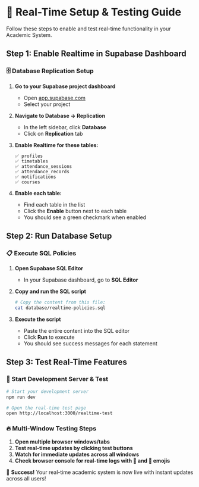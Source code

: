 # 🚀 Real-Time Setup & Testing Guide

Follow these steps to enable and test real-time functionality in your Academic System.

## Step 1: Enable Realtime in Supabase Dashboard

### 🗄️ Database Replication Setup

1. **Go to your Supabase project dashboard**
   - Open [app.supabase.com](https://app.supabase.com)
   - Select your project

2. **Navigate to Database → Replication**
   - In the left sidebar, click **Database**
   - Click on **Replication** tab

3. **Enable Realtime for these tables:**
   ```
   ✅ profiles
   ✅ timetables  
   ✅ attendance_sessions
   ✅ attendance_records
   ✅ notifications
   ✅ courses
   ```

4. **Enable each table:**
   - Find each table in the list
   - Click the **Enable** button next to each table
   - You should see a green checkmark when enabled

## Step 2: Run Database Setup

### 📋 Execute SQL Policies

1. **Open Supabase SQL Editor**
   - In your Supabase dashboard, go to **SQL Editor**

2. **Copy and run the SQL script**
   ```bash
   # Copy the content from this file:
   cat database/realtime-policies.sql
   ```

3. **Execute the script**
   - Paste the entire content into the SQL editor
   - Click **Run** to execute
   - You should see success messages for each statement

## Step 3: Test Real-Time Features

### 🧪 Start Development Server & Test

```bash
# Start your development server
npm run dev

# Open the real-time test page
open http://localhost:3000/realtime-test
```

### 🔥 Multi-Window Testing Steps

1. **Open multiple browser windows/tabs**
2. **Test real-time updates by clicking test buttons**
3. **Watch for immediate updates across all windows**
4. **Check browser console for real-time logs with 📌 and 📡 emojis**

🎉 **Success!** Your real-time academic system is now live with instant updates across all users!
